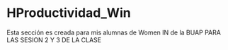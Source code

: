 # HProductividad_Win
Esta sección es creada para mis alumnas de Women IN de la BUAP
PARA LAS SESION 2 Y 3 DE LA CLASE
